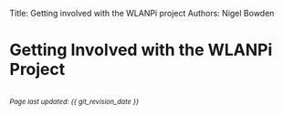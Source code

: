 Title: Getting involved with the WLANPi project
Authors: Nigel Bowden

# Getting Involved with the WLANPi Project

<!-- link list -->


<small><br><i>Page last updated: {{ git_revision_date }} </i></small>
